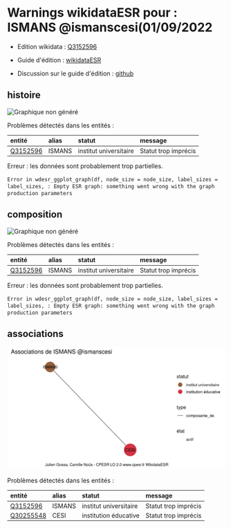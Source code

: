 Warnings wikidataESR pour : ISMANS @ismanscesi(01/09/2022
================

- Edition wikidata : [Q3152596](https://www.wikidata.org/wiki/Q3152596)
- Guide d'édition : [wikidataESR](https://github.com/cpesr/wikidataESR/)

- Discussion sur le guide d'édition : [github](https://github.com/cpesr/wikidataESR/issues)



## histoire 

![Graphique non généré](Q3152596-histoire.png) 

Problèmes détectés dans les entités :

|entité                                             |alias  |statut                 |message              |
|:--------------------------------------------------|:------|:----------------------|:--------------------|
|[Q3152596](https://www.wikidata.org/wiki/Q3152596) |ISMANS |institut universitaire |Statut trop imprécis |

 


Erreur : les données sont probablement trop partielles.
```
Error in wdesr_ggplot_graph(df, node_size = node_size, label_sizes = label_sizes, : Empty ESR graph: something went wrong with the graph production parameters

``` 



## composition 

![Graphique non généré](Q3152596-composition.png) 

Problèmes détectés dans les entités :

|entité                                             |alias  |statut                 |message              |
|:--------------------------------------------------|:------|:----------------------|:--------------------|
|[Q3152596](https://www.wikidata.org/wiki/Q3152596) |ISMANS |institut universitaire |Statut trop imprécis |

 


Erreur : les données sont probablement trop partielles.
```
Error in wdesr_ggplot_graph(df, node_size = node_size, label_sizes = label_sizes, : Empty ESR graph: something went wrong with the graph production parameters

``` 



## associations 

![Graphique non généré](Q3152596-associations.png) 

Problèmes détectés dans les entités :

|entité                                               |alias  |statut                 |message              |
|:----------------------------------------------------|:------|:----------------------|:--------------------|
|[Q3152596](https://www.wikidata.org/wiki/Q3152596)   |ISMANS |institut universitaire |Statut trop imprécis |
|[Q30255548](https://www.wikidata.org/wiki/Q30255548) |CESI   |institution éducative  |Statut trop imprécis |

 

